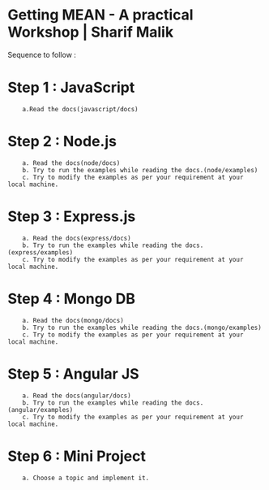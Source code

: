 # Getting MEAN  - A practical Workshop | Sharif Malik

Sequence to follow :

# Step 1 : JavaScript 
        a.Read the docs(javascript/docs)
        
# Step 2 : Node.js
        a. Read the docs(node/docs)
        b. Try to run the examples while reading the docs.(node/examples)
        c. Try to modify the examples as per your requirement at your local machine.
        
# Step 3 : Express.js
        a. Read the docs(express/docs)
        b. Try to run the examples while reading the docs.(express/examples)
        c. Try to modify the examples as per your requirement at your local machine.
        
# Step 4 : Mongo DB
        a. Read the docs(mongo/docs)
        b. Try to run the examples while reading the docs.(mongo/examples)
        c. Try to modify the examples as per your requirement at your local machine.
        
# Step 5 : Angular JS
        a. Read the docs(angular/docs)
        b. Try to run the examples while reading the docs.(angular/examples)
        c. Try to modify the examples as per your requirement at your local machine.

# Step 6 : Mini Project
        a. Choose a topic and implement it.
        
        
